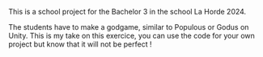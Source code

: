 This is a school project for the Bachelor 3 in the school La Horde 2024.

The students have to make a godgame, similar to Populous or Godus on Unity.
This is my take on this exercice, you can use the code for your own project but know that it will not be perfect !
